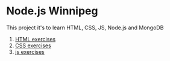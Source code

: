 # Node.js Winnipeg

This project it's to learn HTML, CSS, JS, Node.js and MongoDB

1. [HTML exercises](https://github.com/gcraventoslg/react-course/tree/master/HTML)
2. [CSS exercises](https://github.com/gcraventoslg/react-course/tree/master/Css)
3. [js exercises](https://github.com/gcraventoslg/react-course/tree/master/js)